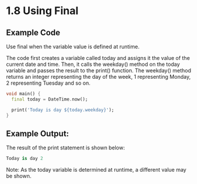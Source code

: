 # 1.8 Using Final
 
## Example Code

Use final when the variable value is defined at runtime.

The code first creates a variable called today and assigns it the value of the current date and time. 
Then, it calls the weekday() method on the today variable and passes the result to the print() function. 
The weekday() method returns an integer representing the day of the week, 1 representing Monday, 2 representing Tuesday and so on.

```dart
void main() {
  final today = DateTime.now();

  print('Today is day ${today.weekday}');
}
```

## Example Output:

The result of the print statement is shown below:

```dart
Today is day 2 
```

Note: As the today variable is determined at runtime, a different value may be shown.
